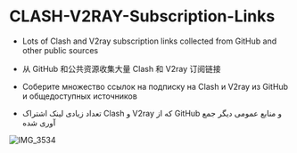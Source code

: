 # CLASH-V2RAY-Subscription-Links

*    Lots of Clash and V2ray subscription links collected from GitHub and other public sources

*   从 GitHub 和公共资源收集大量 Clash 和 V2ray 订阅链接

*   Соберите множество ссылок на подписку на Clash и V2ray из GitHub и общедоступных источников
    
* تعداد زیادی لینک اشتراک   Clash  و  V2ray  که از  GitHub  و منابع عمومی دیگر جمع آوری شده


![IMG_3534](https://github.com/mermeroo/V2RAY-and-CLASH-Subscription-Links/assets/131429982/2620a6c6-5392-49b3-9332-fbca872d2c5c)



